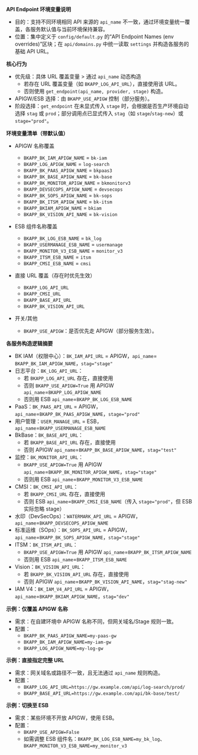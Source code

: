 **API Endpoint 环境变量说明**

- 目的：支持不同环境相同 API 来源的 `api_name` 不一致，通过环境变量统一覆盖，各服务默认值与当前环境保持兼容。
- 位置：集中定义于 `config/default.py` 的“API Endpoint Names (env overrides)”区块；在 `api/domains.py` 中统一读取
  `settings` 并构造各服务的基础 API URL。

**核心行为**

- 优先级：具体 URL 覆盖变量 > 通过 `api_name` 动态构造
    - 若存在 URL 覆盖变量（如 `BKAPP_LOG_API_URL`），直接使用该 URL。
    - 否则使用 `get_endpoint(api_name, provider, stage)` 构造。
- APIGW/ESB 选择：由 `BKAPP_USE_APIGW` 控制（部分服务）。
- 阶段选择：`get_endpoint` 在未显式传入 `stage` 时，会根据是否生产环境自动选择 `stag` 或 `prod`；部分调用点已显式传入
  `stag`（如 `stage`/`stag-new`）或 `stage="prod"`。

**环境变量清单（带默认值）**

- APIGW 名称覆盖
    - `BKAPP_BK_IAM_APIGW_NAME` = `bk-iam`
    - `BKAPP_LOG_APIGW_NAME` = `log-search`
    - `BKAPP_BK_PAAS_APIGW_NAME` = `bkpaas3`
    - `BKAPP_BK_BASE_APIGW_NAME` = `bk-base`
    - `BKAPP_BK_MONITOR_APIGW_NAME` = `bkmonitorv3`
    - `BKAPP_DEVSECOPS_APIGW_NAME` = `devsecops`
    - `BKAPP_BK_SOPS_APIGW_NAME` = `bk-sops`
    - `BKAPP_BK_ITSM_APIGW_NAME` = `bk-itsm`
    - `BKAPP_BKIAM_APIGW_NAME` = `bkiam`
    - `BKAPP_BK_VISION_API_NAME` = `bk-vision`

- ESB 组件名称覆盖
    - `BKAPP_BK_LOG_ESB_NAME` = `bk_log`
    - `BKAPP_USERMANAGE_ESB_NAME` = `usermanage`
    - `BKAPP_MONITOR_V3_ESB_NAME` = `monitor_v3`
    - `BKAPP_ITSM_ESB_NAME` = `itsm`
    - `BKAPP_CMSI_ESB_NAME` = `cmsi`

- 直接 URL 覆盖（存在时优先生效）
    - `BKAPP_LOG_API_URL`
    - `BKAPP_CMSI_URL`
    - `BKAPP_BASE_API_URL`
    - `BKAPP_BK_VISION_API_URL`

- 开关/其他
    - `BKAPP_USE_APIGW`：是否优先走 APIGW（部分服务生效）。

**各服务构造逻辑摘要**

- BK IAM（权限中心）：`BK_IAM_API_URL` = APIGW，`api_name`= `BKAPP_BK_IAM_APIGW_NAME`，`stag="stage"`
- 日志平台：`BK_LOG_API_URL`：
    - 若 `BKAPP_LOG_API_URL` 存在，直接使用
    - 否则 `BKAPP_USE_APIGW=True` 用 APIGW `api_name`=`BKAPP_LOG_APIGW_NAME`
    - 否则用 ESB `api_name`=`BKAPP_BK_LOG_ESB_NAME`
- PaaS：`BK_PAAS_API_URL` = APIGW，`api_name`=`BKAPP_BK_PAAS_APIGW_NAME`，`stage="prod"`
- 用户管理：`USER_MANAGE_URL` = ESB，`api_name`=`BKAPP_USERMANAGE_ESB_NAME`
- BkBase：`BK_BASE_API_URL`：
    - 若 `BKAPP_BASE_API_URL` 存在，直接使用
    - 否则 APIGW `api_name`=`BKAPP_BK_BASE_APIGW_NAME`，`stag="test"`
- 监控：`BK_MONITOR_API_URL`：
    - `BKAPP_USE_APIGW=True` 用 APIGW `api_name`=`BKAPP_BK_MONITOR_APIGW_NAME`，`stag="stage"`
    - 否则用 ESB `api_name`=`BKAPP_MONITOR_V3_ESB_NAME`
- CMSI：`BK_CMSI_API_URL`：
    - 若 `BKAPP_CMSI_URL` 存在，直接使用
    - 否则 ESB `api_name`=`BKAPP_CMSI_ESB_NAME`（传入 `stage="prod"`，但 ESB 实际忽略 stage）
- 水印（DevSecOps）：`WATERMARK_API_URL` = APIGW，`api_name`=`BKAPP_DEVSECOPS_APIGW_NAME`
- 标准运维（SOps）：`BK_SOPS_API_URL` = APIGW，`api_name`=`BKAPP_BK_SOPS_APIGW_NAME`，`stag="stage"`
- ITSM：`BK_ITSM_API_URL`：
    - `BKAPP_USE_APIGW=True` 用 APIGW `api_name`=`BKAPP_BK_ITSM_APIGW_NAME`
    - 否则用 ESB `api_name`=`BKAPP_ITSM_ESB_NAME`
- Vision：`BK_VISION_API_URL`：
    - 若 `BKAPP_BK_VISION_API_URL` 存在，直接使用
    - 否则 APIGW `api_name`=`BKAPP_BK_VISION_API_NAME`，`stag="stag-new"`
- IAM V4：`BK_IAM_V4_API_URL` = APIGW，`api_name`=`BKAPP_BKIAM_APIGW_NAME`，`stag="dev"`

**示例：仅覆盖 APIGW 名称**

- 需求：在自建环境中 APIGW 名称不同，但网关域名/Stage 规则一致。
- 配置：
    - `BKAPP_BK_PAAS_APIGW_NAME=my-paas-gw`
    - `BKAPP_BK_IAM_APIGW_NAME=my-iam-gw`
    - `BKAPP_LOG_APIGW_NAME=my-log-gw`

**示例：直接指定完整 URL**

- 需求：网关域名或路径不一致，且无法通过 `api_name` 规则构造。
- 配置：
    - `BKAPP_LOG_API_URL=https://gw.example.com/api/log-search/prod/`
    - `BKAPP_BASE_API_URL=https://gw.example.com/api/bk-base/test/`

**示例：切换至 ESB**

- 需求：某些环境不开放 APIGW，使用 ESB。
- 配置：
    - `BKAPP_USE_APIGW=False`
    - 如需调整 ESB 组件名：`BKAPP_BK_LOG_ESB_NAME=my_bk_log`、`BKAPP_MONITOR_V3_ESB_NAME=my_monitor_v3`
